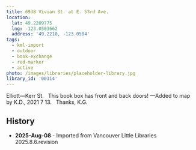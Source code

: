 ```yaml
---
title: 6938 Vivian St. at E. 53rd Ave.
location:
  lat: 49.2209775
  lng: -123.0503662
  address: '49.2210, -123.0504'
tags:
  - kml-import
  - outdoor
  - book-exchange
  - red-marker
  - active
photo: /images/libraries/placeholder-library.jpg
library_id: '00314'
---
```

Elliott—Kerr St.  
This book box has front and back doors!
—Added to map by K.D., 2021 7 13.   Thanks, K.G.

## History
- **2025-Aug-08** - Imported from Vancouver Little Libraries 2025.8.6.revision
